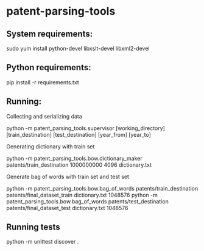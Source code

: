 patent-parsing-tools
====================

## System requirements:

  sudo yum install python-devel libxslt-devel libxml2-devel

## Python requirements:

  pip install -r requirements.txt

## Running:

Collecting and serializing data

  python -m patent_parsing_tools.supervisor [working_directory] [train_destination] [test_destination] [year_from] [year_to]

Generating dictionary with train set

  python -m patent_parsing_tools.bow.dictionary_maker patents/train_destination 1000000000 4096 dictionary.txt

Generate bag of words with train set and test set

  python -m patent_parsing_tools.bow.bag_of_words patents/train_destination patents/final_dataset_train dictionary.txt 1048576
  python -m patent_parsing_tools.bow.bag_of_words patents/test_destination patents/final_dataset_test dictionary.txt 1048576

## Running tests

  python -m unittest discover .

